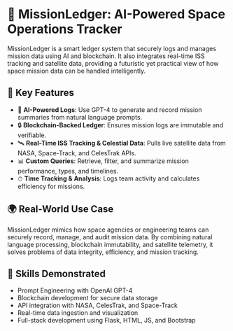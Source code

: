 # 🚀 MissionLedger: AI-Powered Space Operations Tracker

MissionLedger is a smart ledger system that securely logs and manages mission data using AI and blockchain. It also integrates real-time ISS tracking and satellite data, providing a futuristic yet practical view of how space mission data can be handled intelligently.

## 🔑 Key Features
- 🤖 **AI-Powered Logs**: Use GPT-4 to generate and record mission summaries from natural language prompts.
- 🔒 **Blockchain-Backed Ledger**: Ensures mission logs are immutable and verifiable.
- 🛰 **Real-Time ISS Tracking & Celestial Data**: Pulls live satellite data from NASA, Space-Track, and CelesTrak APIs.
- 📊 **Custom Queries**: Retrieve, filter, and summarize mission performance, types, and timelines.
- ⏱ **Time Tracking & Analysis**: Logs team activity and calculates efficiency for missions.

## 🌍 Real-World Use Case
MissionLedger mimics how space agencies or engineering teams can securely record, manage, and audit mission data. By combining natural language processing, blockchain immutability, and satellite telemetry, it solves problems of data integrity, efficiency, and mission tracking.

## 💼 Skills Demonstrated
- Prompt Engineering with OpenAI GPT-4
- Blockchain development for secure data storage
- API integration with NASA, CelesTrak, and Space-Track
- Real-time data ingestion and visualization
- Full-stack development using Flask, HTML, JS, and Bootstrap
